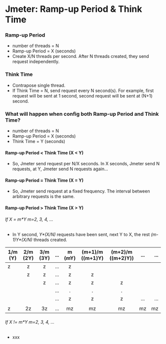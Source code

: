 # Jmeter: Ramp-up Period & Think Time

### Ramp-up Period
* number of threads = N
* Ramp-up Period = X (seconds)
* Create X/N threads per second. After N threads created, they send request independently.

### Think Time
* Contrapose single thread.
* If Think Time = N, send request every N second(s). For example, first request will be sent at 1 second, second request will be sent at (N+1) second.

### What will happen when config both Ramp-up Period and Think Time?
* number of threads = N
* Ramp-up Period = X (seconds)
* Think Time = Y (seconds)

#### Ramp-up Period < Think Time (X < Y)
* So, Jmeter send request per N/X seconds. In X seconds, Jmeter send N requests, at Y, Jmeter send N requests again... 

#### Ramp-up Period = Think Time (X = Y)
* So, Jmeter send request at a fixed frequency. The interval between arbitrary requests is the same.

#### Ramp-up Period > Think Time (X > Y)

###### If X = m*Y m=2, 3, 4, ...
* In Y second, _Y*(X/N)_ requests have been sent, next Y to X, the rest _(m-1)Y*(X/N)_ threads created.

| 1/m (Y) | 2/m (2Y) | 3/m (3Y) | ... | m (mY) | (m+1)/m ((m+1)Y) | (m+2)/m ((m+2)Y)) | ... | ... |
| ------- |:--------:|:--------:|:---:|:------:|:----------------:|:-----------------:|:---:|----:|
| z       | z        | z        | ... | z      |                  |                   |     |     |
|         | z        | z        | ... | z      | z                |                   |     |     |
|         |          | z        | ... | z      | z                | z                 |     |     |
|         |          |          | ... | .      | .                | .                 |     |     |
|         |          |          | ... | z      | z                | z                 | ... | ... |
|         |          |          |     |        |                  |                   |     |     |
| z       | 2z       | 3z       | ... | mz     | mz               | mz                |  mz | mz  |



###### If X != m*Y m=2, 3, 4, ...
* xxx
